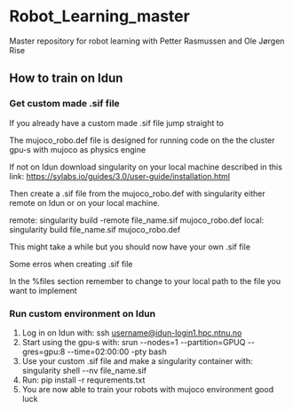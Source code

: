 # Robot_Learning_master
Master repository for robot learning with Petter Rasmussen and Ole Jørgen Rise


## How to train on Idun

### Get custom made .sif file
If you already have a custom made .sif file jump straight to

The mujoco_robo.def file is designed for running code on the the cluster gpu-s with mujoco as physics engine

If not on Idun download singularity on your local machine described in this link: https://sylabs.io/guides/3.0/user-guide/installation.html

Then create a .sif file from the mujoco_robo.def with singularity either remote on Idun or on your local machine.

remote: singularity build -remote file_name.sif mujoco_robo.def
local: singularity build file_name.sif mujoco_robo.def

This might take a while but you should now have your own .sif file

Some erros when creating .sif file

In the %files section remember to change to your local path to the file you want to implement


### Run custom environment on Idun

1) Log in on Idun with: ssh username@idun-login1.hpc.ntnu.no
2) Start using the gpu-s with: srun --nodes=1 --partition=GPUQ --gres=gpu:8 --time=02:00:00 -pty bash
3) Use your custom .sif file and make a singularity container with: singularity shell --nv file_name.sif
4) Run: pip install -r requrements.txt
5) You are now able to train your robots with mujoco environment good luck


